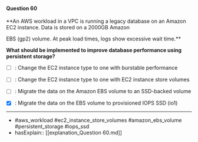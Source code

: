 #### Question  60

**An AWS workload in a VPC is running a legacy database on an Amazon EC2 instance. Data is stored on a 2000GB Amazon

EBS (gp2) volume. At peak load times, logs show excessive wait time.**

**What should be implemented to improve database performance using persistent storage?**

- [ ] :  Change the EC2 instance type to one with burstable performance

- [ ] :  Change the EC2 instance type to one with EC2 instance store volumes

- [ ] :  Migrate the data on the Amazon EBS volume to an SSD-backed volume

- [x] :  Migrate the data on the EBS volume to provisioned IOPS SSD (io1)

----

- #aws_workload #ec2_instance_store_volumes #amazon_ebs_volume #persistent_storage #iops_ssd
- hasExplain:: [[explanation_Question  60.md]]
